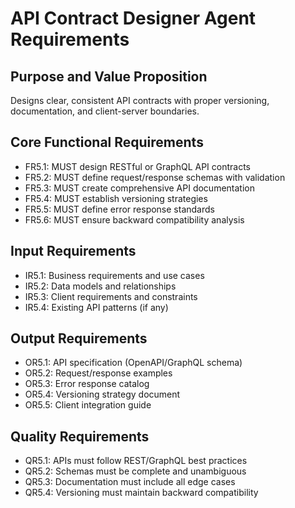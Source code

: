 # API Contract Designer Agent Requirements

## Purpose and Value Proposition
Designs clear, consistent API contracts with proper versioning, documentation, and client-server boundaries.

## Core Functional Requirements
- FR5.1: MUST design RESTful or GraphQL API contracts
- FR5.2: MUST define request/response schemas with validation
- FR5.3: MUST create comprehensive API documentation
- FR5.4: MUST establish versioning strategies
- FR5.5: MUST define error response standards
- FR5.6: MUST ensure backward compatibility analysis

## Input Requirements
- IR5.1: Business requirements and use cases
- IR5.2: Data models and relationships
- IR5.3: Client requirements and constraints
- IR5.4: Existing API patterns (if any)

## Output Requirements
- OR5.1: API specification (OpenAPI/GraphQL schema)
- OR5.2: Request/response examples
- OR5.3: Error response catalog
- OR5.4: Versioning strategy document
- OR5.5: Client integration guide

## Quality Requirements
- QR5.1: APIs must follow REST/GraphQL best practices
- QR5.2: Schemas must be complete and unambiguous
- QR5.3: Documentation must include all edge cases
- QR5.4: Versioning must maintain backward compatibility